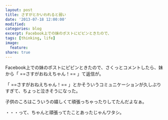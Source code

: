 ```yaml
---
layout: post
title: さすがとかいわれると弱い
date: '2013-07-18 12:00:00'
modified:
categories: blog
excerpt: Facebook上での妹のポストにピピンときたので、
tags: [thinking, life]
image:
  feature:
share: true
---
```


Facebook上での妹のポストにピピンときたので、さくっとコメントしたら、妹から「 ==さすがおねえちゃん！== 」て返信が。

「 ==さすがおねえちゃん！== 」とかそういうコミュニケーションが久しぶりすぎて、ちょっと泣きそうになった。

子供のころはこういうの嬉しくて頑張っちゃったりしてたんだよなぁ。

・・・って、ちゃんと頑張ってたことあったじゃんワタシ。